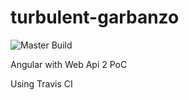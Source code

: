 # turbulent-garbanzo
![Master Build](https://travis-ci.org/SaberZA/turbulent-garbanzo.svg?branch=master)

Angular with Web Api 2 PoC

Using Travis CI
